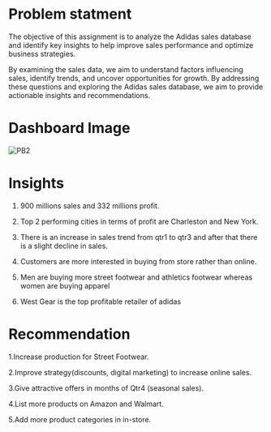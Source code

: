 # Problem statment
The objective of this assignment is to analyze the Adidas sales database and identify key insights to help improve sales performance and optimize business strategies. 

By examining the sales data, we aim to understand factors influencing sales, identify trends, and uncover opportunities for growth. By addressing these questions and exploring the Adidas sales database, we aim to provide actionable insights and recommendations.

# Dashboard Image 
![PB2](https://github.com/sadafchandnisidd/Adidas-Sales-Dashboard/assets/121816441/d05cffd2-243f-4d6c-9337-fa25a1cd5e59) 

# Insights 
  1. 900 millions sales and 332 millions profit.
  
  2. Top 2 performing cities in terms of profit are Charleston and New York.
  
  3. There is an increase in sales trend from qtr1 to qtr3 and after that there is a slight decline in sales.
 
  4. Customers are more interested in buying from store rather than online.
    
  5. Men are buying more street footwear and athletics footwear whereas women are buying apparel

  6. West Gear is the top profitable retailer of adidas

# Recommendation 
   1.Increase production for Street Footwear.
   
   2.Improve strategy(discounts, digital marketing) to increase online sales.
   
   3.Give attractive offers in months of Qtr4 (seasonal sales).
   
   4.List more products on Amazon and Walmart.
   
   5.Add more product categories in in-store.

   
   
